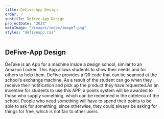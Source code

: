 ```yaml
---
title: Defive-App Design
order: 7
subtitle: Defive-App Design
projectDate: "2023"
mainImage: "/images/index/image7.png"
styles: "defiveapp.css"
---
```

<section class="section">
        <h1 class="title">DeFive-App Design</h1>
    <div class="details">
        <p class="description">DeTake is an App for a machine inside a design school, similar to an Amazon Locker. This App allows students to show their needs and for others to help them. DeFive provides a QR code that can be scanned at the school's exchange machine. As a result of the student can go when they receive their notification and pick up the product they have requested.As an incentive for students to use this APP, a points system will be awarded to those who supply something, which can be redeemed in the cafeteria of the school. People who need something will have to spend their points to be able to ask for something, since otherwise, they could always be asking for things for free, which is not fair to other users.</p>
    </div>
    <div class="grid-container">
        <div class="image-container">
            <img class="img" src="/images/defiveapp/DFA-Carrousel.png" alt="">
        </div>
        <div class="image-container">
            <img class="img" src="/images/defiveapp/C-MOCKUP MOVIL ICONOS.png" alt="">
        </div>
        <div class="image-container">
            <img class="img" src="/images/defiveapp/C-PANTALLA INICIO DE LA APLICAICÓN.png" alt="">
        </div>
        <div class="image-container">
            <img class="img" src="/images/defiveapp/C-REGISTRO.png" alt="">
        </div>
        <div class="image-container">
            <img class="img" src="/images/defiveapp/C-ALERTA CLOMY.png" alt="">
        </div>
        <div class="image-container">
            <img class="img" src="/images/defiveapp/C-ALERTA CLOMY 2.png" alt="">
        </div>
        <div class="image-container">
            <img class="img" src="/images/defiveapp/C-ALERTA ERROR CLOMY.png" alt="">
        </div>
        <div class="image-container">
            <img class="img" src="/images/defiveapp/C-PANTALLA PRINCIPAL AVATAR 2.png" alt="">
        </div>
        <div class="image-container">
            <img class="img" src="/images/defiveapp/C-WIRE1-80.jpg" alt="">
    </div>
</section>